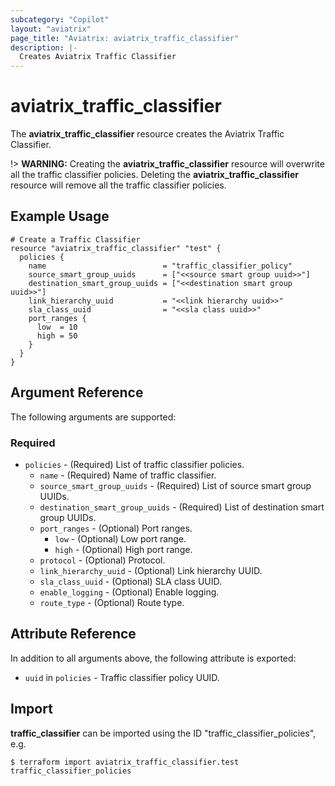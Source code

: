 ```yaml
---
subcategory: "Copilot"
layout: "aviatrix"
page_title: "Aviatrix: aviatrix_traffic_classifier"
description: |-
  Creates Aviatrix Traffic Classifier
---
```


# aviatrix_traffic_classifier

The **aviatrix_traffic_classifier** resource creates the Aviatrix Traffic Classifier.

!> **WARNING:** Creating the **aviatrix_traffic_classifier** resource will overwrite all the traffic classifier policies. Deleting the **aviatrix_traffic_classifier** resource will remove all the traffic classifier policies.

## Example Usage

```hcl
# Create a Traffic Classifier
resource "aviatrix_traffic_classifier" "test" {
  policies {
    name                          = "traffic_classifier_policy"
    source_smart_group_uuids      = ["<<source smart group uuid>>"]
    destination_smart_group_uuids = ["<<destination smart group uuid>>"]
    link_hierarchy_uuid           = "<<link hierarchy uuid>>"
    sla_class_uuid                = "<<sla class uuid>>"
    port_ranges {
      low  = 10
      high = 50
    }
  }
}
```

## Argument Reference

The following arguments are supported:

### Required
* `policies` - (Required) List of traffic classifier policies.
  * `name` - (Required) Name of traffic classifier.
  * `source_smart_group_uuids` - (Required) List of source smart group UUIDs.
  * `destination_smart_group_uuids` - (Required) List of destination smart group UUIDs.
  * `port_ranges` - (Optional) Port ranges.
    * `low` - (Optional) Low port range.
    * `high` - (Optional) High port range.
  * `protocol` - (Optional) Protocol.
  * `link_hierarchy_uuid` - (Optional) Link hierarchy UUID.
  * `sla_class_uuid` - (Optional) SLA class UUID.
  * `enable_logging` - (Optional) Enable logging.
  * `route_type` - (Optional) Route type.

## Attribute Reference

In addition to all arguments above, the following attribute is exported:

* `uuid` in `policies` - Traffic classifier policy UUID.

## Import

**traffic_classifier** can be imported using the ID "traffic_classifier_policies", e.g.

```
$ terraform import aviatrix_traffic_classifier.test traffic_classifier_policies
```
